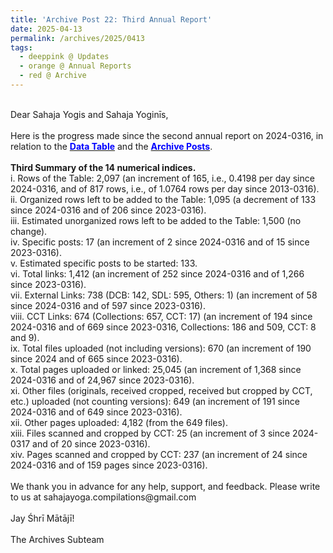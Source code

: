 ```yaml
---
title: 'Archive Post 22: Third Annual Report'
date: 2025-04-13
permalink: /archives/2025/0413
tags:
  - deeppink @ Updates
  - orange @ Annual Reports
  - red @ Archive
---
```


<p>
<br>
Dear Sahaja Yogis and Sahaja Yoginīs,<br>
<br>
Here is the progress made since the second annual report on 2024-0316, in relation to the <a href="https://seven-teams.github.io/archives/table.html"> <font color="blue"><b>Data Table</b></font></a> and the <a href="https://seven-teams.github.io/archives/"> <font color="blue"><b>Archive Posts</b></font></a>.<br>
<br>
<b>Third Summary of the 14 numerical indices.</b><br>
i. Rows of the Table: 2,097 (an increment of 165, i.e., 0.4198 per day since 2024-0316, and of 817 rows, i.e., of 1.0764 rows per day since 2013-0316).<br> 
ii. Organized rows left to be added to the Table: 1,095 (a decrement of 133 since 2024-0316 and of 206 since 2023-0316).<br>
iii. Estimated unorganized rows left to be added to the Table: 1,500 (no change).<br>
iv. Specific posts: 17 (an increment of 2 since 2024-0316 and of 15 since 2023-0316).<br> 
v. Estimated specific posts to be started: 133.<br>
vi. Total links: 1,412 (an increment of 252 since 2024-0316 and of 1,266 since 2023-0316).<br> 
vii. External Links: 738 (DCB: 142, SDL: 595, Others: 1) (an increment of 58 since 2024-0316 and of 597 since 2023-0316).<br> 
viii. CCT Links: 674 (Collections: 657, CCT: 17) (an increment of 194 since 2024-0316 and of 669 since 2023-0316, Collections: 186 and 509, CCT: 8 and 9).<br> 
ix. Total files uploaded (not including versions): 670 (an increment of 190 since 2024 and of 665 since 2023-0316).<br> 
x. Total pages uploaded or linked: 25,045 (an increment of 1,368 since 2024-0316 and of 24,967 since 2023-0316).<br>
xi. Other files (originals, received cropped, received but cropped by CCT, etc.) uploaded (not counting versions): 649 (an increment of 191 since 2024-0316 and of 649 since 2023-0316).<br>
xii. Other pages uploaded: 4,182 (from the 649 files).<br>
xiii. Files scanned and cropped by CCT: 25 (an increment of 3 since 2024-0317 and of 20 since 2023-0316).<br>
xiv. Pages scanned and cropped by CCT: 237 (an increment of 24 since 2024-0316 and of 159 pages since 2023-0316).<br>
<br>
We thank you in advance for any help, support, and feedback. Please write to us at sahajayoga.compilations@gmail.com<br>
<br>
Jay Śhrī Mātājī!<br>
<br>
The Archives Subteam<br>
</p>